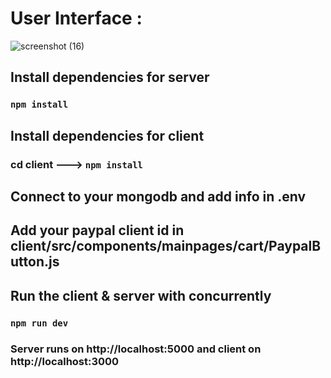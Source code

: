 <h1>User Interface :</h1>

![screenshot (16)](https://user-images.githubusercontent.com/56519178/170871027-a219c287-258e-418d-a8af-fbb2821f3ca9.png)


## Install dependencies for server 
### `npm install`

## Install dependencies for client
### cd client ---> `npm install`

## Connect to your mongodb and add info in .env

## Add your paypal client id in client/src/components/mainpages/cart/PaypalButton.js

## Run the client & server with concurrently
### `npm run dev`

### Server runs on http://localhost:5000 and client on http://localhost:3000
